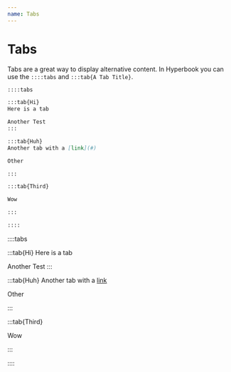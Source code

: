 ```yaml
---
name: Tabs
---
```


# Tabs

Tabs are a great way to display alternative content. In Hyperbook you
can use the `::::tabs` and `:::tab{A Tab Title}`.

```md
::::tabs

:::tab{Hi}
Here is a tab

Another Test
:::

:::tab{Huh}
Another tab with a [link](#)

Other

:::

:::tab{Third}

Wow

:::

::::
```

::::tabs

:::tab{Hi}
Here is a tab

Another Test
:::

:::tab{Huh}
Another tab with a [link](#)

Other

:::

:::tab{Third}

Wow

:::

::::
